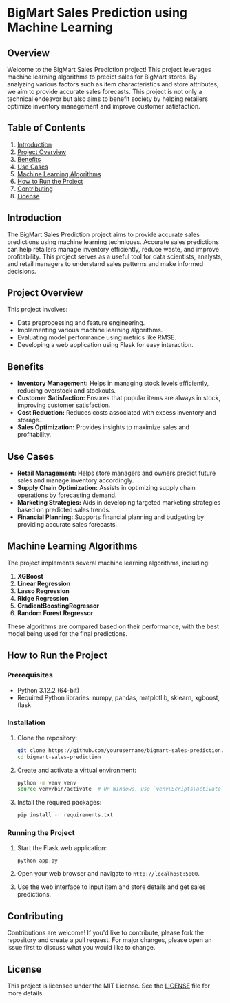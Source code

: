 
# BigMart Sales Prediction using Machine Learning

## Overview

Welcome to the BigMart Sales Prediction project! This project leverages machine learning algorithms to predict sales for BigMart stores. By analyzing various factors such as item characteristics and store attributes, we aim to provide accurate sales forecasts. This project is not only a technical endeavor but also aims to benefit society by helping retailers optimize inventory management and improve customer satisfaction.

## Table of Contents

1. [Introduction](#introduction)
2. [Project Overview](#project-overview)
3. [Benefits](#benefits)
4. [Use Cases](#use-cases)
5. [Machine Learning Algorithms](#machine-learning-algorithms)
6. [How to Run the Project](#how-to-run-the-project)
7. [Contributing](#contributing)
8. [License](#license)

## Introduction

The BigMart Sales Prediction project aims to provide accurate sales predictions using machine learning techniques. Accurate sales predictions can help retailers manage inventory efficiently, reduce waste, and improve profitability. This project serves as a useful tool for data scientists, analysts, and retail managers to understand sales patterns and make informed decisions.

## Project Overview

This project involves:

- Data preprocessing and feature engineering.
- Implementing various machine learning algorithms.
- Evaluating model performance using metrics like RMSE.
- Developing a web application using Flask for easy interaction.

## Benefits

- **Inventory Management:** Helps in managing stock levels efficiently, reducing overstock and stockouts.
- **Customer Satisfaction:** Ensures that popular items are always in stock, improving customer satisfaction.
- **Cost Reduction:** Reduces costs associated with excess inventory and storage.
- **Sales Optimization:** Provides insights to maximize sales and profitability.

## Use Cases

- **Retail Management:** Helps store managers and owners predict future sales and manage inventory accordingly.
- **Supply Chain Optimization:** Assists in optimizing supply chain operations by forecasting demand.
- **Marketing Strategies:** Aids in developing targeted marketing strategies based on predicted sales trends.
- **Financial Planning:** Supports financial planning and budgeting by providing accurate sales forecasts.

## Machine Learning Algorithms

The project implements several machine learning algorithms, including:

1. **XGBoost**
2. **Linear Regression**
3. **Lasso Regression**
4. **Ridge Regression**
5. **GradientBoostingRegressor**
6. **Random Forest Regressor**

These algorithms are compared based on their performance, with the best model being used for the final predictions.

## How to Run the Project

### Prerequisites

- Python 3.12.2 (64-bit)
- Required Python libraries: numpy, pandas, matplotlib, sklearn, xgboost, flask

### Installation

1. Clone the repository:

    ```bash
    git clone https://github.com/yourusername/bigmart-sales-prediction.git
    cd bigmart-sales-prediction
    ```

2. Create and activate a virtual environment:

    ```bash
    python -m venv venv
    source venv/bin/activate  # On Windows, use `venv\Scripts\activate`
    ```

3. Install the required packages:

    ```bash
    pip install -r requirements.txt
    ```

### Running the Project

1. Start the Flask web application:

    ```bash
    python app.py
    ```

2. Open your web browser and navigate to `http://localhost:5000`.

3. Use the web interface to input item and store details and get sales predictions.

## Contributing

Contributions are welcome! If you'd like to contribute, please fork the repository and create a pull request. For major changes, please open an issue first to discuss what you would like to change.

## License

This project is licensed under the MIT License. See the [LICENSE](LICENSE) file for more details.

